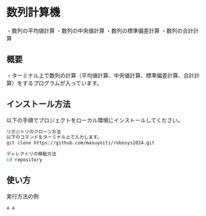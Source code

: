 # 数列計算機

・数列の平均値計算
・数列の中央値計算
・数列の標準偏差計算
・数列の合計計算

## 概要
・ターミナル上で数列の計算（平均値計算、中央値計算、標準偏差計算、合計計算）をするプログラムが入っています。

## インストール方法

以下の手順でプロジェクトをローカル環境にインストールしてください。

```bash
リポジトリのクローン方法
以下のコマンドをターミナル上で入力します。
git clone https://github.com/masuyoiti/robosys2024.git

ディレクトリの移動方法
cd repository
```

## 使い方

実行方法の例

```a a```


